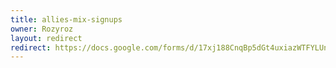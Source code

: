 ```yaml
---
title: allies-mix-signups
owner: Rozyroz
layout: redirect
redirect: https://docs.google.com/forms/d/17xj188CnqBp5dGt4uxiazWTFYLUn0Cpj752ImEshy9I/viewform
---
```

